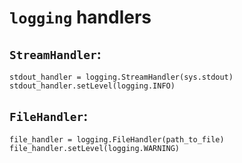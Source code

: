 # `logging` handlers

## `StreamHandler`:

~~~~
stdout_handler = logging.StreamHandler(sys.stdout)
stdout_handler.setLevel(logging.INFO)
~~~~

## `FileHandler`:

~~~~
file_handler = logging.FileHandler(path_to_file)
file_handler.setLevel(logging.WARNING)
~~~~

